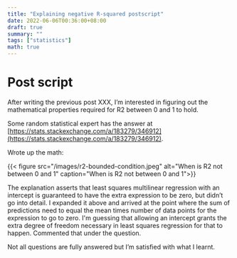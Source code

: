 ```yaml
---
title: "Explaining negative R-squared postscript"
date: 2022-06-06T00:36:00+08:00
draft: true
summary: ""
tags: ["statistics"]
math: true
---
```

# Post script

After writing the previous post XXX, I’m interested in figuring out the mathematical properties required for R2 between 0 and 1 to hold.

Some random statistical expert has the answer at [https://stats.stackexchange.com/a/183279/346912](https://stats.stackexchange.com/a/183279/346912).

Wrote up the math:

{{< figure src="/images/r2-bounded-condition.jpeg" alt="When is R2 not between 0 and 1" caption="When is R2 not between 0 and 1">}}

The explanation asserts that least squares multilinear regression with an intercept is guaranteed to have the extra expression to be zero, but didn’t go into detail. I expanded it above and arrived at the point where the sum of predictions need to equal the mean times number of data points for the expression to go to zero. I'm guessing that allowing an intercept grants the extra degree of freedom necessary in least squares regression for that to happen. Commented that under the question.

Not all questions are fully answered but I’m satisfied with what I learnt.
